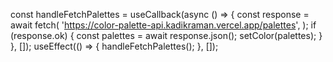 const handleFetchPalettes = useCallback(async () => {
const response = await fetch(
'https://color-palette-api.kadikraman.vercel.app/palettes',
);
if (response.ok) {
const palettes = await response.json();
setColor(palettes);
}
}, []);
useEffect(() => {
handleFetchPalettes();
}, []);
